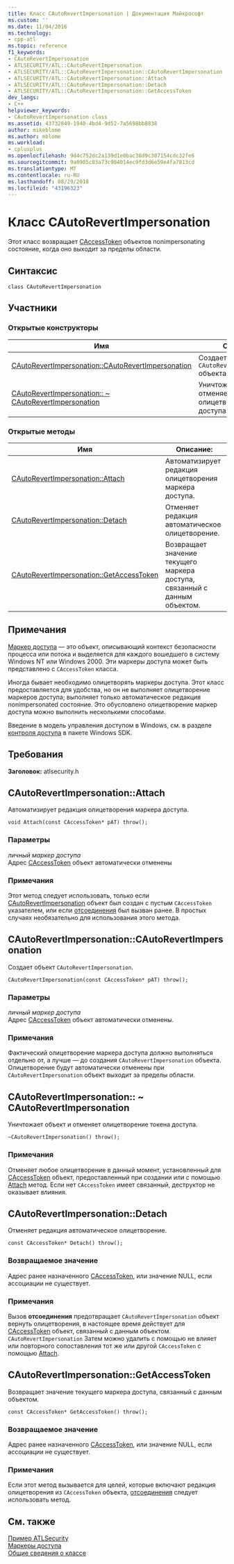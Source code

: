 ```yaml
---
title: Класс CAutoRevertImpersonation | Документация Майкрософт
ms.custom: ''
ms.date: 11/04/2016
ms.technology:
- cpp-atl
ms.topic: reference
f1_keywords:
- CAutoRevertImpersonation
- ATLSECURITY/ATL::CAutoRevertImpersonation
- ATLSECURITY/ATL::CAutoRevertImpersonation::CAutoRevertImpersonation
- ATLSECURITY/ATL::CAutoRevertImpersonation::Attach
- ATLSECURITY/ATL::CAutoRevertImpersonation::Detach
- ATLSECURITY/ATL::CAutoRevertImpersonation::GetAccessToken
dev_langs:
- C++
helpviewer_keywords:
- CAutoRevertImpersonation class
ms.assetid: 43732849-1940-4bd4-9d52-7a5698bb8838
author: mikeblome
ms.author: mblome
ms.workload:
- cplusplus
ms.openlocfilehash: 9d4c752dc2a139d1e0bac38d9c307154cdc32fe6
ms.sourcegitcommit: 9a0905c03a73c904014ec9fd3d6e59e4fa7813cd
ms.translationtype: MT
ms.contentlocale: ru-RU
ms.lasthandoff: 08/29/2018
ms.locfileid: "43196323"
---
```

# <a name="cautorevertimpersonation-class"></a>Класс CAutoRevertImpersonation
Этот класс возвращает [CAccessToken](../../atl/reference/caccesstoken-class.md) объектов nonimpersonating состояние, когда оно выходит за пределы области.  
  
## <a name="syntax"></a>Синтаксис  
  
```
class CAutoRevertImpersonation
```  
  
## <a name="members"></a>Участники  
  
### <a name="public-constructors"></a>Открытые конструкторы  
  
|Имя|Описание:|  
|----------|-----------------|  
|[CAutoRevertImpersonation::CAutoRevertImpersonation](#cautorevertimpersonation)|Создает `CAutoRevertImpersonation` объекта|  
|[CAutoRevertImpersonation:: ~ CAutoRevertImpersonation](#dtor)|Уничтожает объект и отменяет олицетворение токена доступа.|  
  
### <a name="public-methods"></a>Открытые методы  
  
|Имя|Описание:|  
|----------|-----------------|  
|[CAutoRevertImpersonation::Attach](#attach)|Автоматизирует редакция олицетворения маркера доступа.|  
|[CAutoRevertImpersonation::Detach](#detach)|Отменяет редакция автоматическое олицетворение.|  
|[CAutoRevertImpersonation::GetAccessToken](#getaccesstoken)|Возвращает значение текущего маркера доступа, связанный с данным объектом.|  
  
## <a name="remarks"></a>Примечания  
 [Маркер доступа](/windows/desktop/SecAuthZ/access-tokens) — это объект, описывающий контекст безопасности процесса или потока и выделяется для каждого вошедшего в систему Windows NT или Windows 2000. Эти маркеры доступа может быть представлено с `CAccessToken` класса.  
  
 Иногда бывает необходимо олицетворять маркеры доступа. Этот класс предоставляется для удобства, но он не выполняет олицетворение маркеров доступа; выполняет только автоматическое редакция nonimpersonated состояние. Это обусловлено олицетворение маркер доступа можно выполнить несколькими способами.  
  
 Введение в модель управления доступом в Windows, см. в разделе [контроля доступа](/windows/desktop/SecAuthZ/access-control) в пакете Windows SDK.  
  
## <a name="requirements"></a>Требования  
 **Заголовок:** atlsecurity.h  
  
##  <a name="attach"></a>  CAutoRevertImpersonation::Attach  
 Автоматизирует редакция олицетворения маркера доступа.  
  
```
void Attach(const CAccessToken* pAT) throw();
```  
  
### <a name="parameters"></a>Параметры  
 *личный маркер доступа*  
 Адрес [CAccessToken](../../atl/reference/caccesstoken-class.md) объект автоматически отменены  
  
### <a name="remarks"></a>Примечания  
 Этот метод следует использовать, только если [CAutoRevertImpersonation](../../atl/reference/cautorevertimpersonation-class.md) объект был создан с пустым `CAccessToken` указателем, или если [отсоединения](#detach) был вызван ранее. В простых случаях необязательно для использования этого метода.  
  
##  <a name="cautorevertimpersonation"></a>  CAutoRevertImpersonation::CAutoRevertImpersonation  
 Создает объект `CAutoRevertImpersonation`.  
  
```
CAutoRevertImpersonation(const CAccessToken* pAT) throw();
```  
  
### <a name="parameters"></a>Параметры  
 *личный маркер доступа*  
 Адрес [CAccessToken](../../atl/reference/caccesstoken-class.md) объект автоматически отменены.  
  
### <a name="remarks"></a>Примечания  
 Фактический олицетворение маркера доступа должно выполняться отдельно от, а лучше — до создания `CAutoRevertImpersonation` объекта. Олицетворение будут автоматически отменены при `CAutoRevertImpersonation` объект выходит за пределы области.  
  
##  <a name="dtor"></a>  CAutoRevertImpersonation:: ~ CAutoRevertImpersonation  
 Уничтожает объект и отменяет олицетворение токена доступа.  
  
```
~CAutoRevertImpersonation() throw();
```  
  
### <a name="remarks"></a>Примечания  
 Отменяет любое олицетворение в данный момент, установленный для [CAccessToken](../../atl/reference/caccesstoken-class.md) объект, предоставленный при создании или с помощью [Attach](#attach) метод. Если нет `CAccessToken` имеет связанный, деструктор не оказывает влияния.  
  
##  <a name="detach"></a>  CAutoRevertImpersonation::Detach  
 Отменяет редакция автоматическое олицетворение.  
  
```
const CAccessToken* Detach() throw();
```  
  
### <a name="return-value"></a>Возвращаемое значение  
 Адрес ранее назначенного [CAccessToken](../../atl/reference/caccesstoken-class.md), или значение NULL, если ассоциации не существует.  
  
### <a name="remarks"></a>Примечания  
 Вызов **отсоединения** предотвращает `CAutoRevertImpersonation` объект вернуть олицетворения, в настоящее время действует для [CAccessToken](../../atl/reference/caccesstoken-class.md) объект, связанный с данным объектом. `CAutoRevertImpersonation` Затем можно удалить с помощью не влияет или повторного сопоставления тот же или другой `CAccessToken` с помощью [Attach](#attach).  
  
##  <a name="getaccesstoken"></a>  CAutoRevertImpersonation::GetAccessToken  
 Возвращает значение текущего маркера доступа, связанный с данным объектом.  
  
```
const CAccessToken* GetAccessToken() throw();
```  
  
### <a name="return-value"></a>Возвращаемое значение  
 Адрес ранее назначенного [CAccessToken](../../atl/reference/caccesstoken-class.md), или значение NULL, если ассоциации не существует.  
  
### <a name="remarks"></a>Примечания  
 Если этот метод вызывается для целей, которые включают редакция олицетворения из `CAccessToken` объекта, [отсоединения](#detach) следует использовать метод.  
  
## <a name="see-also"></a>См. также  
 [Пример ATLSecurity](../../visual-cpp-samples.md)   
 [Маркеры доступа](/windows/desktop/SecAuthZ/access-tokens)   
 [Общие сведения о классе](../../atl/atl-class-overview.md)
